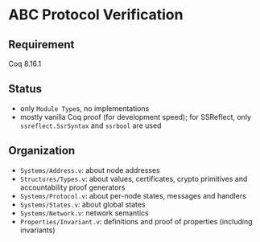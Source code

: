 # ABC Protocol Verification

## Requirement

Coq 8.16.1

## Status

- only `Module Type`s, no implementations
- mostly vanilla Coq proof (for development speed); for SSReflect, only `ssreflect.SsrSyntax` and `ssrbool` are used

## Organization

- `Systems/Address.v`: about node addresses
- `Structures/Types.v`: about values, certificates, crypto primitives and accountability proof generators
- `Systems/Protocol.v`: about per-node states, messages and handlers
- `Systems/States.v`: about global states
- `Systems/Network.v`: network semantics
- `Properties/Invariant.v`: definitions and proof of properties (including invariants)
